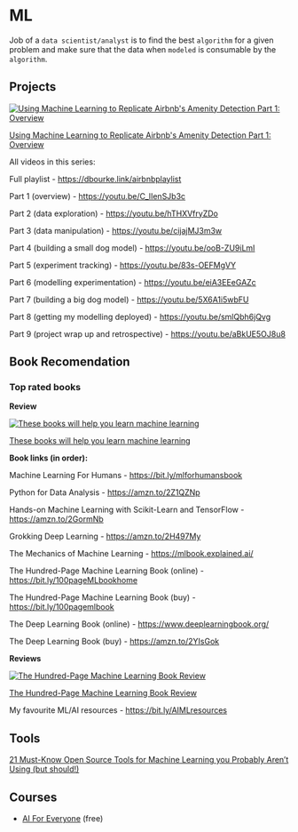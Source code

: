 # ML

Job of a `data scientist/analyst` is to find the best `algorithm` for a given problem
and make sure that the data when `modeled` is consumable by the `algorithm`.

## Projects

[![Using Machine Learning to Replicate Airbnb's Amenity Detection Part 1: Overview](https://img.youtube.com/vi/C_lIenSJb3c/0.jpg)](https://youtu.be/C_lIenSJb3c)

[Using Machine Learning to Replicate Airbnb's Amenity Detection Part 1: Overview](https://youtu.be/C_lIenSJb3c)

All videos in this series:

Full playlist - https://dbourke.link/airbnbplaylist

Part 1 (overview) - https://youtu.be/C_lIenSJb3c

Part 2 (data exploration) - https://youtu.be/hTHXVfryZDo

Part 3 (data manipulation) - https://youtu.be/cijajMJ3m3w

Part 4 (building a small dog model) - https://youtu.be/ooB-ZU9iLmI

Part 5 (experiment tracking) - https://youtu.be/83s-OEFMgVY

Part 6 (modelling experimentation) - https://youtu.be/eiA3EEeGAZc

Part 7 (building a big dog model) - https://youtu.be/5X6A1i5wbFU

Part 8 (getting my modelling deployed) - https://youtu.be/smlQbh6jQvg

Part 9 (project wrap up and retrospective) - https://youtu.be/aBkUE5OJ8u8
       
## Book Recomendation

### Top rated books

**Review**

[![These books will help you learn machine learning](https://img.youtube.com/vi/7R08MPXxiFQ/0.jpg)](https://youtu.be/7R08MPXxiFQ)

[These books will help you learn machine learning](https://youtu.be/7R08MPXxiFQ)

**Book links (in order):**

Machine Learning For Humans - https://bit.ly/mlforhumansbook

Python for Data Analysis - https://amzn.to/2Z1QZNp

Hands-on Machine Learning with Scikit-Learn and TensorFlow - https://amzn.to/2GormNb

Grokking Deep Learning - https://amzn.to/2H497My

The Mechanics of Machine Learning - https://mlbook.explained.ai/

The Hundred-Page Machine Learning Book (online) - https://bit.ly/100pageMLbookhome

The Hundred-Page Machine Learning Book (buy) - https://bit.ly/100pagemlbook

The Deep Learning Book (online) - https://www.deeplearningbook.org/

The Deep Learning Book (buy) - https://amzn.to/2YIsGok

**Reviews**

[![The Hundred-Page Machine Learning Book Review](https://img.youtube.com/vi/btLxTTkSZuY/0.jpg)](https://youtu.be/btLxTTkSZuY)

[The Hundred-Page Machine Learning Book Review](https://youtu.be/btLxTTkSZuY)

My favourite ML/AI resources - https://bit.ly/AIMLresources

## Tools

[21 Must-Know Open Source Tools for Machine Learning you Probably Aren’t Using (but should!)](https://www.analyticsvidhya.com/blog/2019/07/21-open-source-machine-learning-tools/)

## Courses

- [AI For Everyone](https://www.coursera.org/learn/ai-for-everyone) (free)
